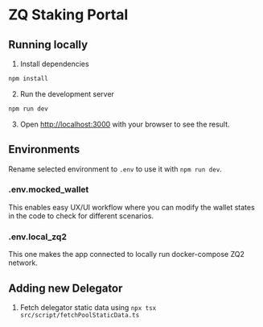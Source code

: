 # ZQ Staking Portal

## Running locally

1. Install dependencies

```sh
npm install
```

2. Run the development server

```sh
npm run dev
```

3. Open [http://localhost:3000](http://localhost:3000) with your browser to see the result.

## Environments

Rename selected environment to `.env` to use it with `npm run dev`.

### .env.mocked_wallet

This enables easy UX/UI workflow where you can modify the wallet states in the code to check for different scenarios.

### .env.local_zq2

This one makes the app connected to locally run docker-compose ZQ2 network.

## Adding new Delegator

1. Fetch delegator static data using `npx tsx src/script/fetchPoolStaticData.ts`
